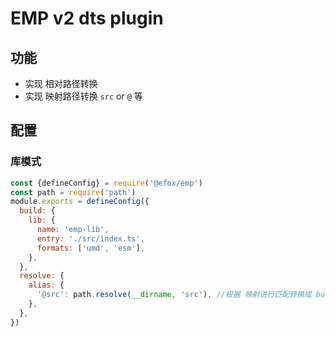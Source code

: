 # EMP v2 dts plugin

## 功能
+ 实现 相对路径转换
+ 实现 映射路径转换 `src` or `@` 等

## 配置
### 库模式
```js
const {defineConfig} = require('@efox/emp')
const path = require('path')
module.exports = defineConfig({
  build: {
    lib: {
      name: 'emp-lib',
      entry: './src/index.ts',
      formats: ['umd', 'esm'],
    },
  },
  resolve: {
    alias: {
      '@src': path.resolve(__dirname, 'src'), //根据 映射进行匹配转换成 build.lib.name or pkg.name
    },
  },
})

```
